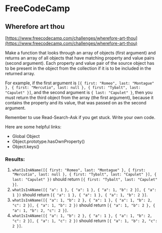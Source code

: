 # FreeCodeCamp
## Wherefore art thou 

[https://www.freecodecamp.com/challenges/wherefore-art-thou](https://www.freecodecamp.com/challenges/wherefore-art-thou)

Make a function that looks through an array of objects (first argument) and returns an array of all objects that have matching property and value pairs (second argument). Each property and value pair of the source object has to be present in the object from the collection if it is to be included in the returned array.

For example, if the first argument is `[{ first: "Romeo", last: "Montague" }, { first: "Mercutio", last: null }, { first: "Tybalt", last: "Capulet" }]`, and the second argument is `{ last: "Capulet" }`, then you must return the third object from the array (the first argument), because it contains the property and its value, that was passed on as the second argument.

Remember to use Read-Search-Ask if you get stuck. Write your own code.

Here are some helpful links:

* Global Object
* Object.prototype.hasOwnProperty()
* Object.keys()

### Results:
1. `whatIsInAName([{ first: "Romeo", last: "Montague" }, { first: "Mercutio", last: null }, { first: "Tybalt", last: "Capulet" }], { last: "Capulet" })` should return `[{ first: "Tybalt", last: "Capulet" }]`.
2. `whatIsInAName([{ "a": 1 }, { "a": 1 }, { "a": 1, "b": 2 }], { "a": 1 })` should return `[{ "a": 1 }, { "a": 1 }, { "a": 1, "b": 2 }]`.
3. `whatIsInAName([{ "a": 1, "b": 2 }, { "a": 1 }, { "a": 1, "b": 2, "c": 2 }], { "a": 1, "b": 2 })` should return `[{ "a": 1, "b": 2 }, { "a": 1, "b": 2, "c": 2 }]`.
4. `whatIsInAName([{ "a": 1, "b": 2 }, { "a": 1 }, { "a": 1, "b": 2, "c": 2 }], { "a": 1, "c": 2 })` should return `[{ "a": 1, "b": 2, "c": 2 }]`.